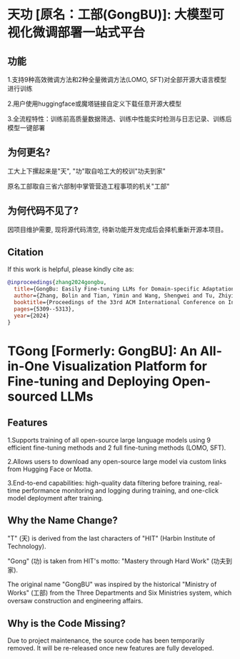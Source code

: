 # 天功 [原名：工部(GongBU)]: 大模型可视化微调部署一站式平台

## 功能
1.支持9种高效微调方法和2种全量微调方法(LOMO, SFT)对全部开源大语言模型进行训练

2.用户使用huggingface或魔塔链接自定义下载任意开源大模型

3.全流程特性：训练前高质量数据筛选、训练中性能实时检测与日志记录、训练后模型一键部署


## 为何更名?

工大上下摞起来是"天", "功"取自哈工大的校训"功夫到家"

原名工部取自三省六部制中掌管营造工程事项的机关"工部"

## 为何代码不见了?
因项目维护需要, 现将源代码清空, 待新功能开发完成后会择机重新开源本项目。

## Citation

If this work is helpful, please kindly cite as:

```bibtex
@inproceedings{zhang2024gongbu,
  title={GongBu: Easily Fine-tuning LLMs for Domain-specific Adaptation},
  author={Zhang, Bolin and Tian, Yimin and Wang, Shengwei and Tu, Zhiying and Chu, Dianhui and Shen, Zhiqi},
  booktitle={Proceedings of the 33rd ACM International Conference on Information and Knowledge Management},
  pages={5309--5313},
  year={2024}
}
```

# TGong [Formerly: GongBU]: An All-in-One Visualization Platform for Fine-tuning and Deploying Open-sourced LLMs

## Features
1.Supports training of all open-source large language models using 9 efficient fine-tuning methods and 2 full fine-tuning methods (LOMO, SFT).

2.Allows users to download any open-source large model via custom links from Hugging Face or Motta.

3.End-to-end capabilities: high-quality data filtering before training, real-time performance monitoring and logging during training, and one-click model deployment after training.

## Why the Name Change?
"T" (天) is derived from the last characters of "HIT" (Harbin Institute of Technology).

"Gong" (功) is taken from HIT's motto: "Mastery through Hard Work" (功夫到家).

The original name "GongBU" was inspired by the historical "Ministry of Works" (工部) from the Three Departments and Six Ministries system, which oversaw construction and engineering affairs.

## Why is the Code Missing?
Due to project maintenance, the source code has been temporarily removed. It will be re-released once new features are fully developed.
